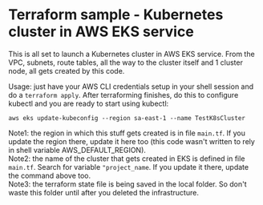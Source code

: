 # Terraform sample - Kubernetes cluster in AWS EKS service
This is all set to launch a Kubernetes cluster in AWS EKS service. From the VPC, subnets, route tables, all the way to the cluster itself and 1 cluster node, all gets created by this code.  

Usage: just have your AWS CLI credentials setup in your shell session and do a ```terraform apply```. After terraforming finishes, do this to configure kubectl and you are ready to start using kubectl: 
```
aws eks update-kubeconfig --region sa-east-1 --name TestK8sCluster
```
Note1: the region in which this stuff gets created is in file ```main.tf```. If you update the region there, update it here too (this code wasn't written to rely in shell variable AWS_DEFAULT_REGION).   
Note2: the name of the cluster that gets created in EKS is defined in file ```main.tf```. Search for variable ```"project_name```. If you update it there, update the command above too.  
Note3: the terraform state file is being saved in the local folder. So don't waste this folder until after you deleted the infrastructure.  